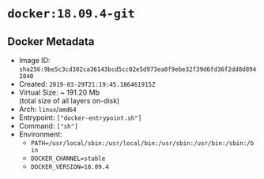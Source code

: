 # `docker:18.09.4-git`

## Docker Metadata

- Image ID: `sha256:9be5c3cd302ca36143bcd5cc02e5d973ea8f9ebe32f39d6fd36f2dd8d8942840`
- Created: `2019-03-29T21:19:45.186461915Z`
- Virtual Size: ~ 191.20 Mb  
  (total size of all layers on-disk)
- Arch: `linux`/`amd64`
- Entrypoint: `["docker-entrypoint.sh"]`
- Command: `["sh"]`
- Environment:
  - `PATH=/usr/local/sbin:/usr/local/bin:/usr/sbin:/usr/bin:/sbin:/bin`
  - `DOCKER_CHANNEL=stable`
  - `DOCKER_VERSION=18.09.4`
